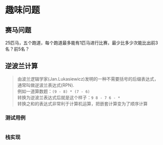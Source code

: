# 趣味问题

## 赛马问题

25匹马，五个跑道，每个跑道最多能有1匹马进行比赛，最少比多少次能比出前3名？前5名？

## 逆波兰计算

>由波兰逻辑学家(Jan.Lukasiewicz)发明的一种不需要括号的后缀表达式，通常叫做逆波兰表达式(RPN). <br/>
> 例如一道算数题：`(9 - 8) * (7 - 6)` <br/>
> 转换为逆波兰表达式后就是这个样子：`9 8 - 7 6 - *` <br/>
> 转换之和的表达式非常利于计算机运算，把嵌套计算变为了顺序计算

### **测试用例**

```javascript
```

### **栈实现**

```javascript
```
